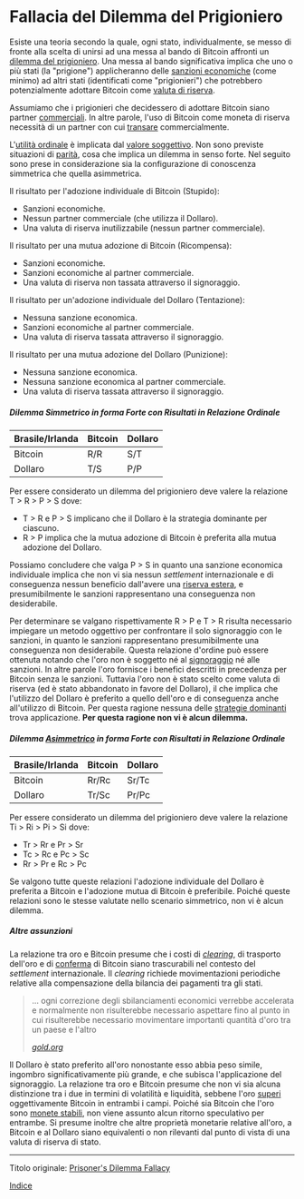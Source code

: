 # Fallacia del Dilemma del Prigioniero



Esiste una teoria secondo la quale, ogni stato, individualmente, se messo di fronte alla scelta di unirsi ad una messa al bando di Bitcoin affronti un [dilemma del prigioniero](https://it.wikipedia.org/wiki/Dilemma_del_prigioniero). Una messa al bando significativa implica che uno o più stati (la "prigione") applicheranno delle [sanzioni economiche](https://www.cfr.org/backgrounder/what-are-economic-sanctions) (come minimo) ad altri stati (identificati come "prigionieri") che potrebbero potenzialmente adottare Bitcoin come [valuta di riserva](https://it.wikipedia.org/wiki/Valuta_di_riserva).

Assumiamo che i prigionieri che decidessero di adottare Bitcoin siano partner [commerciali](ch101-glossary.md#scambio). In altre parole, l'uso di Bitcoin come moneta di riserva necessità di un partner con cui [transare](ch101-glossary.md#transazione) commercialmente.

L'[utilità ordinale](https://en.wikipedia.org/wiki/Ordinal_utility) è implicata dal [valore soggettivo](https://en.wikipedia.org/wiki/Subjective_theory_of_value). Non sono previste situazioni di [parità](https://en.wikipedia.org/wiki/Tie_(draw)), cosa che implica un dilemma in senso forte. Nel seguito sono prese in considerazione sia la configurazione di conoscenza simmetrica che quella asimmetrica.

Il risultato per l'adozione individuale di Bitcoin (Stupido):

* Sanzioni economiche.
* Nessun partner commerciale (che utilizza il Dollaro).
* Una valuta di riserva inutilizzabile (nessun partner commerciale).

Il risultato per una mutua adozione di Bitcoin (Ricompensa):

* Sanzioni economiche.
* Sanzioni economiche al partner commerciale.
* Una valuta di riserva non tassata attraverso il signoraggio.

Il risultato per un'adozione individuale del Dollaro (Tentazione):

* Nessuna sanzione economica.
* Sanzioni economiche al partner commerciale.
* Una valuta di riserva tassata attraverso il signoraggio.

Il risultato per una mutua adozione del Dollaro  (Punizione):

* Nessuna sanzione economica.
* Nessuna sanzione economica al partner commerciale.
* Una valuta di riserva tassata attraverso il signoraggio.

 

##### Dilemma Simmetrico in forma Forte con Risultati in Relazione Ordinale

| Brasile/Irlanda | Bitcoin | Dollaro |
| --------------- | ------- | ------- |
| Bitcoin         | R/R     | S/T     |
| Dollaro         | T/S     | P/P     |

Per essere considerato un dilemma del prigioniero deve valere la relazione T > R > P > S dove:

* T > R  e P > S implicano che il Dollaro è la strategia dominante per ciascuno.
* R > P  implica che la mutua adozione di Bitcoin è preferita alla mutua adozione del Dollaro.

Possiamo concludere che valga  P > S  in quanto una sanzione economica individuale implica che non vi sia nessun _settlement_ internazionale e di conseguenza nessun beneficio dall'avere una [riserva estera](https://en.wikipedia.org/wiki/Foreign_exchange_reserves), e presumibilmente le sanzioni rappresentano una conseguenza non desiderabile.

Per determinare se valgano rispettivamente R > P e T > R risulta necessario impiegare un metodo oggettivo per confrontare il solo signoraggio con le sanzioni, in quanto le sanzioni rappresentano presumibilmente una conseguenza non desiderabile. Questa relazione d'ordine può essere ottenuta notando che l'oro non è soggetto né al [signoraggio](https://it.wikipedia.org/wiki/Signoraggio) né alle sanzioni. In altre parole l'oro fornisce i benefici descritti in precedenza per Bitcoin senza le sanzioni. Tuttavia l'oro non è stato scelto come valuta di riserva (ed è stato abbandonato in favore del Dollaro), il che implica che l'utilizzo del Dollaro è preferito a quello dell'oro e di conseguenza anche all'utilizzo di Bitcoin. Per questa ragione nessuna delle [strategie dominanti](https://en.wikipedia.org/wiki/Strategic_dominance) trova applicazione. **Per questa ragione non vi è alcun dilemma.**

##### Dilemma [Asimmetrico](https://plato.stanford.edu/entries/prisoner-dilemma/#Asym) in forma Forte con Risultati in Relazione Ordinale

| Brasile/Irlanda | Bitcoin | Dollaro |
| --------------- | ------- | ------- |
| Bitcoin         | Rr/Rc   | Sr/Tc   |
| Dollaro         | Tr/Sc   | Pr/Pc   |

Per essere considerato un dilemma del prigioniero deve valere la relazione Ti > Ri > Pi > Si dove:

* Tr > Rr e Pr > Sr
* Tc > Rc e Pc > Sc 
* Rr > Pr e Rc > Pc

Se valgono tutte queste relazioni l'adozione individuale del Dollaro è preferita a Bitcoin e l'adozione mutua di Bitcoin è preferibile. Poiché queste relazioni sono le stesse valutate nello scenario simmetrico, non vi è alcun dilemma.

##### Altre assunzioni

La relazione tra oro e Bitcoin presume che i costi di [_clearing_](https://it.wikipedia.org/wiki/Compensazione_(finanza)), di trasporto dell'oro e di [conferma](ch101-glossary.md#conferma) di Bitcoin siano trascurabili nel contesto del _settlement_ internazionale. Il _clearing_ richiede movimentazioni periodiche relative alla compensazione della bilancia dei pagamenti tra gli stati.

> ... ogni correzione degli sbilanciamenti economici verrebbe accelerata e normalmente non risulterebbe necessario aspettare fino al punto in cui risulterebbe necessario movimentare importanti quantità d'oro tra un paese e l'altro
>
> _[gold.org](https://www.gold.org/about-gold/history-of-gold/the-gold-standard)_

Il Dollaro è stato preferito all'oro nonostante esso abbia peso simile, ingombro significativamente più grande, e che subisca l'applicazione del signoraggio. La relazione tra oro e Bitcoin presume che non vi sia alcuna distinzione tra i due in termini di volatilità e liquidità, sebbene l'oro [superi](https://coinweek.com/bullion-report/bitcoin-vs-gold-10-crystal-clear-comparisons/) oggettivamente Bitcoin in entrambi i campi. Poiché sia Bitcoin che l'oro sono [monete stabili](ch030-stability-property.md), non viene assunto alcun ritorno speculativo per entrambe. Si presume inoltre che altre proprietà monetarie relative all'oro, a Bitcoin e al Dollaro siano equivalenti o non rilevanti dal punto di vista di una valuta di riserva di stato.

---

Titolo originale: [Prisoner's Dilemma Fallacy](https://github.com/libbitcoin/libbitcoin-system/wiki/Prisoner's-Dilemma-Fallacy)

[Indice](/README.md)

